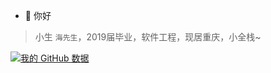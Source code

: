 - 👋 你好
> 小生 `海先生`，2019届毕业，软件工程，现居重庆，小全栈~

[![我的 GitHub 数据](https://github-readme-stats.vercel.app/api?username=Hisioni)]()

